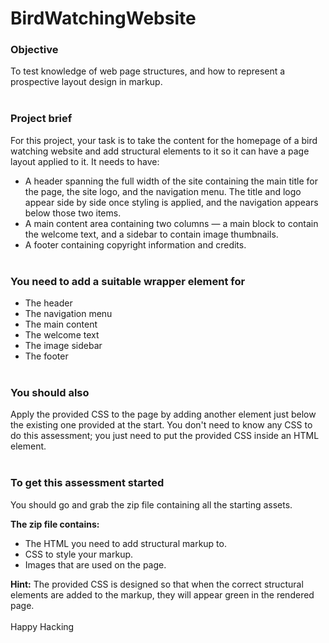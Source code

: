 # BirdWatchingWebsite

### Objective	

To test knowledge of web page structures, and how to represent a prospective layout design in markup.
<br><br>
### Project brief

For this project, your task is to take the content for the homepage of a bird watching website and add structural elements to it so it can have a page layout applied to it. It needs to have:

* A header spanning the full width of the site containing the main title for the page, the site logo, and the navigation menu. The title and logo appear side by side once styling is applied, and the navigation appears below those two items.
* A main content area containing two columns — a main block to contain the welcome text, and a sidebar to contain image thumbnails.
* A footer containing copyright information and credits.
<br><br>
### You need to add a suitable wrapper element for

* The header
* The navigation menu
* The main content
* The welcome text
* The image sidebar
* The footer
<br><br>
### You should also

Apply the provided CSS to the page by adding another <link> element just below the existing one provided at the start.
You don't need to know any CSS to do this assessment; you just need to put the provided CSS inside an HTML element.
<br><br>
### To get this assessment started 
You should go and grab the zip file containing all the starting assets.

**The zip file contains:**

* The HTML you need to add structural markup to.
* CSS to style your markup.
* Images that are used on the page.

**Hint:** The provided CSS is designed so that when the correct structural elements are added to the markup, they will appear green in the rendered page.
<br><br>
Happy Hacking
